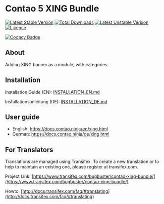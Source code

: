 # Contao 5 XING Bundle


[![Latest Stable Version](https://poser.pugx.org/bugbuster/contao-xing-bundle/v/stable.svg)](https://packagist.org/packages/bugbuster/contao-xing-bundle) [![Total Downloads](https://poser.pugx.org/bugbuster/contao-xing-bundle/downloads.svg)](https://packagist.org/packages/bugbuster/contao-xing-bundle) [![Latest Unstable Version](https://poser.pugx.org/bugbuster/contao-xing-bundle/v/unstable.svg)](https://packagist.org/packages/bugbuster/contao-xing-bundle) [![License](https://poser.pugx.org/bugbuster/contao-xing-bundle/license.svg)](https://packagist.org/packages/bugbuster/contao-xing-bundle)

[![Codacy Badge](https://api.codacy.com/project/badge/Grade/30792dc329dc43f59b8ba621bd4bcd67)](https://www.codacy.com/app/BugBuster1701/contao-xing-bundle?utm_source=github.com&amp;utm_medium=referral&amp;utm_content=BugBuster1701/contao-xing-bundle&amp;utm_campaign=Badge_Grade)


## About
Adding XING banner as a module, with categories.


## Installation

Installation Guide (EN): [INSTALLATION_EN.md](INSTALLATION_EN.md)

Installationsanleitung (DE): [INSTALLATION_DE.md](INSTALLATION_DE.md)


## User guide

* English: https://docs.contao.ninja/en/xing.html
* German: https://docs.contao.ninja/de/xing.html


## For Translators

Translations are managed using Transifex. To create a new translation or to help to maintain an existing one, please register at transifex.com.

Project Link: [https://www.transifex.com/bugbuster/contao-xing-bundle/](https://www.transifex.com/bugbuster/contao-xing-bundle/)

Howto: [http://docs.transifex.com/faq/#translating](http://docs.transifex.com/faq/#translating)


